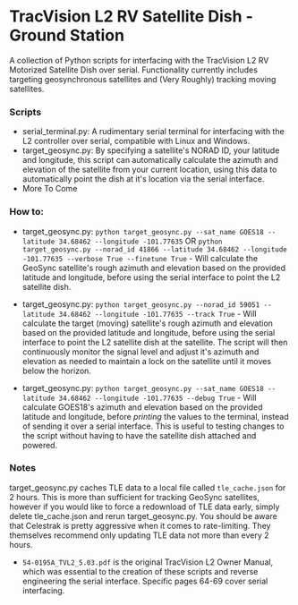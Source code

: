 # TracVision L2 RV Satellite Dish - Ground Station
A collection of Python scripts for interfacing with the TracVision L2 RV Motorized Satellite Dish over serial. Functionality currently includes targeting geosynchronous satellites and (Very Roughly) tracking moving satellites.

### Scripts
* serial_terminal.py: A rudimentary serial terminal for interfacing with the L2 controller over serial, compatible with Linux and Windows.
* target_geosync.py: By specifying a satellite's NORAD ID, your latitude and longitude, this script can automatically calculate the azimuth and elevation of the satellite from your current location, using this data to automatically point the dish at it's location via the serial interface.
* More To Come

### How to:
* target_geosync.py: `python target_geosync.py --sat_name GOES18 --latitude 34.68462 --longitude -101.77635` OR `python target_geosync.py --norad_id 41866 --latitude 34.68462 --longitude -101.77635 --verbose True --finetune True` - Will calculate the GeoSync satellite's rough azimuth and elevation based on the provided latitude and longitude, before using the serial interface to point the L2 satellite dish.

* target_geosync.py: `python target_geosync.py --norad_id 59051 --latitude 34.68462 --longitude -101.77635 --track True` - Will calculate the target (moving) satellite's rough azimuth and elevation based on the provided latitude and longitude, before using the serial interface to point the L2 satellite dish at the satellite. The script will then continuously monitor the signal level and adjust it's azimuth and elevation as needed to maintain a lock on the satellite until it moves below the horizon.

* target_geosync.py: `python target_geosync.py --sat_name GOES18 --latitude 34.68462 --longitude -101.77635 --debug True` - Will calculate GOES18's azimuth and elevation based on the provided latitude and longitude, before *printing* the values to the terminal, instead of sending it over a serial interface. This is useful to testing changes to the script without having to have the satellite dish attached and powered.  




### Notes
target_geosync.py caches TLE data to a local file called `tle_cache.json` for 2 hours. This is more than sufficient for tracking GeoSync satellites, however if you would like to force a redownload of TLE data early, simply delete tle_cache.json and rerun target_geosync.py. You should be aware that Celestrak is pretty aggressive when it comes to rate-limiting. They themselves recommend only updating TLE data not more than every 2 hours.
* `54-0195A_TVL2_5.03.pdf` is the original TracVision L2 Owner Manual, which was essential to the creation of these scripts and reverse engineering the serial interface. Specific pages 64-69 cover serial interfacing.

